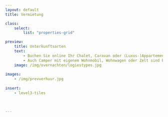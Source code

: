 ```yaml
---
layout: default
title: Vermietung

class:
    select: 
        list: "properties-grid"

preview:
    title: Unterkunftsarten
    text: 
        - Buchen Sie online Ihr Chalet, Caravan oder (Luxus-)Appartement und genießen Sie ganz und gar einen sorgenfreien und komfortablen Aufenthalt. 
        - Auch Camper mit eigenem Wohnmobil, Wohnwagen oder Zelt sind bei uns recht herzlich willkommen. Auch Campingplätze können online gebucht werden.    
    image: /img/overnachten/logiestypes.jpg
    
images:
    - /img/prevverhuur.jpg
    
insert:
    - level3-tiles
    
    

---
```

